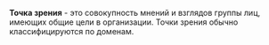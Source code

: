  **Точка зрения** - это совокупность мнений и взглядов группы лиц, имеющих общие цели в организации. Точки зрения обычно классифицируются по доменам.